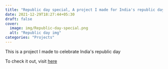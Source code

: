 ```yaml
---
title: "Republic day special, A project I made for India's republic day"
date: 2021-12-29T18:27:44+05:30
draft: false
cover:
  image: img/Republic-day-special.png
  alt: "Republic day img"
categories: "Projects"
---
```


This is a project I made to celebrate India's republic day

To check it out, visit [here](/projects/republic-day)
